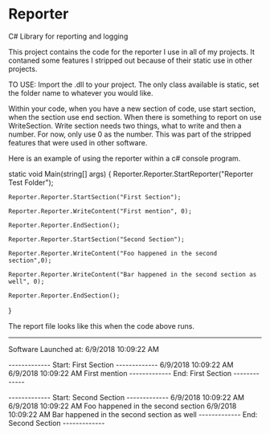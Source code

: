 # Reporter
C# Library for reporting and logging

This project contains the code for the reporter I use in all of my projects. It contaned some features I stripped out because 
of their static use in other projects.

TO USE:
Import the .dll to your project. The only class available is static, set the folder name to whatever you would like. 

Within your code, when you have a new section of code, use start section, when the section use end section. When there is 
something to report on use WriteSection. Write section needs two things, what to write and then a number. For now, only use 0 as the number.
This was part of the stripped features that were used in other software.


Here is an example of using the reporter within a c# console program.

static void Main(string[] args)
{
    Reporter.Reporter.StartReporter("Reporter Test Folder");

    Reporter.Reporter.StartSection("First Section");

    Reporter.Reporter.WriteContent("First mention", 0);

    Reporter.Reporter.EndSection();

    Reporter.Reporter.StartSection("Second Section");

    Reporter.Reporter.WriteContent("Foo happened in the second section",0);

    Reporter.Reporter.WriteContent("Bar happened in the second section as well", 0);

    Reporter.Reporter.EndSection();
}

The report file looks like this when the code above runs.

*****************************************
Software Launched at: 6/9/2018 10:09:22 AM
 
------------- Start: First Section -------------
6/9/2018 10:09:22 AM
6/9/2018 10:09:22 AM    First mention
------------- End: First Section -------------
 
------------- Start: Second Section -------------
6/9/2018 10:09:22 AM
6/9/2018 10:09:22 AM    Foo happened in the second section
6/9/2018 10:09:22 AM    Bar happened in the second section as well
------------- End: Second Section -------------
 


